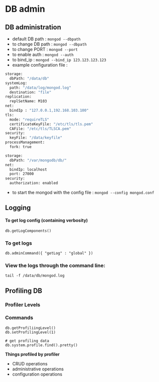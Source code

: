 # DB admin

## DB administration

* default DB path : `mongod --dbpath`
* to change DB path : `mongod --dbpath` 
* to change PORT : `mongod --port` 
* to enable auth : `mongod --auth`
* to bind\_ip : `mongod --bind_ip 123.123.123.123`
* example configuration file : 

```bash
storage:
  dbPath: "/data/db"
systemLog:
  path: "/data/log/mongod.log"
  destination: "file"
replication:
  replSetName: M103
net:
  bindIp : "127.0.0.1,192.168.103.100"
tls:
  mode: "requireTLS"
  certificateKeyFile: "/etc/tls/tls.pem"
  CAFile: "/etc/tls/TLSCA.pem"
security:
  keyFile: "/data/keyfile"
processManagement:
  fork: true
```

```bash
storage:
  dbPath: "/var/mongodb/db/"
net:
  bindIp: localhost
  port: 27000
security:
  authorization: enabled
```

* to start the mongod with the config file : `mongod --config mongod.conf`

## Logging

#### To get log config \(containing verbosity\)

```text
db.getLogComponents()
```

### To get logs

```text
db.adminCommand({ "getLog" : "global" })
```

### View the logs through the command line:

```text
tail -f /data/db/mongod.log
```

## Profiling DB

### Profiler Levels

### Commands

```text
db.getProfiliingLevel()
db.setProfilingLevel(1)

# get profiling data
db.system.profile.find().pretty()
```

**Things profiled by profiler**

* CRUD operations
* administrative operations
* configuration operations

